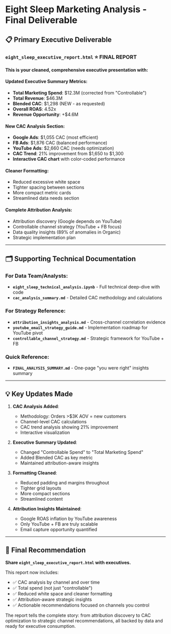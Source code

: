 # Eight Sleep Marketing Analysis - Final Deliverable

## 📋 **Primary Executive Deliverable**

### **`eight_sleep_executive_report.html`** ⭐ FINAL REPORT
**This is your cleaned, comprehensive executive presentation with:**

#### **Updated Executive Summary Metrics:**
- **Total Marketing Spend**: $12.3M (corrected from "Controllable")
- **Total Revenue**: $46.3M
- **Blended CAC**: $1,298 (NEW - as requested)
- **Overall ROAS**: 4.52x
- **Revenue Opportunity**: +$4.6M

#### **New CAC Analysis Section:**
- **Google Ads**: $1,055 CAC (most efficient)
- **FB Ads**: $1,876 CAC (balanced performance)
- **YouTube Ads**: $2,660 CAC (needs optimization)
- **CAC Trend**: 21% improvement from $1,650 to $1,300
- **Interactive CAC chart** with color-coded performance

#### **Cleaner Formatting:**
- Reduced excessive white space
- Tighter spacing between sections
- More compact metric cards
- Streamlined data needs section

#### **Complete Attribution Analysis:**
- Attribution discovery (Google depends on YouTube)
- Controllable channel strategy (YouTube + FB focus)
- Data quality insights (89% of anomalies in Organic)
- Strategic implementation plan

---

## 🗂️ **Supporting Technical Documentation**

### For Data Team/Analysts:
- **`eight_sleep_technical_analysis.ipynb`** - Full technical deep-dive with code
- **`cac_analysis_summary.md`** - Detailed CAC methodology and calculations

### For Strategy Reference:
- **`attribution_insights_analysis.md`** - Cross-channel correlation evidence
- **`youtube_email_strategy_guide.md`** - Implementation roadmap for YouTube pivot
- **`controllable_channel_strategy.md`** - Strategic framework for YouTube + FB

### Quick Reference:
- **`FINAL_ANALYSIS_SUMMARY.md`** - One-page "you were right" insights summary

---

## 💡 **Key Updates Made**

1. **CAC Analysis Added**: 
   - Methodology: Orders >$3K AOV = new customers
   - Channel-level CAC calculations
   - CAC trend analysis showing 21% improvement
   - Interactive visualization

2. **Executive Summary Updated**:
   - Changed "Controllable Spend" to "Total Marketing Spend" 
   - Added Blended CAC as key metric
   - Maintained attribution-aware insights

3. **Formatting Cleaned**:
   - Reduced padding and margins throughout
   - Tighter grid layouts
   - More compact sections
   - Streamlined content

4. **Attribution Insights Maintained**:
   - Google ROAS inflation by YouTube awareness
   - Only YouTube + FB are truly scalable
   - Email capture opportunity quantified

---

## 🎯 **Final Recommendation**

**Share `eight_sleep_executive_report.html` with executives.**

This report now includes:
- ✅ CAC analysis by channel and over time
- ✅ Total spend (not just "controllable")
- ✅ Reduced white space and cleaner formatting
- ✅ Attribution-aware strategic insights
- ✅ Actionable recommendations focused on channels you control

The report tells the complete story: from attribution discovery to CAC optimization to strategic channel recommendations, all backed by data and ready for executive consumption.